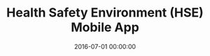 ---
layout: inner
position: left
title: 'Health Safety Environment (HSE) Mobile App'
lead_text: 'An Android app to report hazard/unsafe conditions and inspections occur in the workplace.'
tags: ['C#', 'Xamarin', 'OData']
featured_image: ['/img/posts/hse1-min.png','/img/posts/hse2-min.png']
date: 2016-07-01 00:00:00
categories: ['Android']
project_link: ''
button_icon: ''
button_text: ''
order: 11
visible: 1
company: 'Aditya Arta Abadi, PT'
---